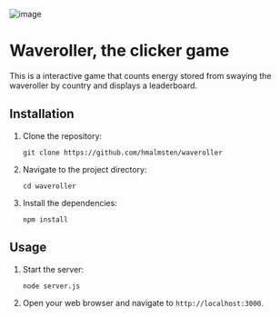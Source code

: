 ![image](https://github.com/hmalmsten/waveroller/assets/98034456/c519799b-518c-47ee-93d0-ccdcf414f70b)
# Waveroller, the clicker game

This is a interactive game that counts energy stored from swaying the waveroller by country and displays a leaderboard.


## Installation

1. Clone the repository:
    ```
    git clone https://github.com/hmalmsten/waveroller
    ```
2. Navigate to the project directory:
    ```
    cd waveroller
    ```
3. Install the dependencies:
    ```
    npm install
    ```

## Usage

1. Start the server:
    ```
    node server.js
    ```
2. Open your web browser and navigate to `http://localhost:3000`.

